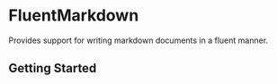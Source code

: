 ﻿# FluentMarkdown
Provides support for writing markdown documents in a fluent manner.

## Getting Started
